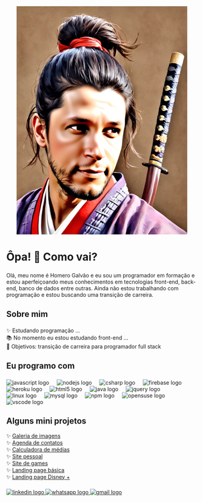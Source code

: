 <div align="center">
  <img height="600" src="https://github.com/homerao/homerao/blob/main/image(12).png"  />
</div>

###

<h1 align="left">Ôpa! 👋 Como vai?</h1>

###

<p align="left">Olá, meu nome é Homero Galvão e eu sou um programador em formação e estou aperfeiçoando meus conhecimentos em tecnologias front-end, back-end, banco de dados entre outras. Ainda não estou trabalhando com programação e estou buscando uma transição de carreira.</p>

###

<h2 align="left">Sobre mim</h2>

###

<p align="left">✨ Estudando programação ...<br>📚 No momento eu estou estudando front-end ...<br>🎯 Objetivos: transição de carreira para programador full stack</p>

###

<h2 align="left">Eu programo com</h2>

###

<div align="left">
  <img src="https://cdn.jsdelivr.net/gh/devicons/devicon/icons/javascript/javascript-original.svg" height="40" alt="javascript logo"  />
  <img width="12" />
  <img src="https://cdn.jsdelivr.net/gh/devicons/devicon/icons/nodejs/nodejs-original.svg" height="40" alt="nodejs logo"  />
  <img width="12" />
  <img src="https://cdn.jsdelivr.net/gh/devicons/devicon/icons/csharp/csharp-original.svg" height="40" alt="csharp logo"  />
  <img width="12" />
  <img src="https://cdn.jsdelivr.net/gh/devicons/devicon/icons/firebase/firebase-plain.svg" height="40" alt="firebase logo"  />
  <img width="12" />
  <img src="https://cdn.jsdelivr.net/gh/devicons/devicon/icons/heroku/heroku-original.svg" height="40" alt="heroku logo"  />
  <img width="12" />
  <img src="https://cdn.jsdelivr.net/gh/devicons/devicon/icons/html5/html5-original.svg" height="40" alt="html5 logo"  />
  <img width="12" />
  <img src="https://cdn.jsdelivr.net/gh/devicons/devicon/icons/java/java-original.svg" height="40" alt="java logo"  />
  <img width="12" />
  <img src="https://cdn.jsdelivr.net/gh/devicons/devicon/icons/jquery/jquery-original.svg" height="40" alt="jquery logo"  />
  <img width="12" />
  <img src="https://cdn.jsdelivr.net/gh/devicons/devicon/icons/linux/linux-original.svg" height="40" alt="linux logo"  />
  <img width="12" />
  <img src="https://cdn.jsdelivr.net/gh/devicons/devicon/icons/mysql/mysql-original.svg" height="40" alt="mysql logo"  />
  <img width="12" />
  <img src="https://cdn.jsdelivr.net/gh/devicons/devicon/icons/npm/npm-original-wordmark.svg" height="40" alt="npm logo"  />
  <img width="12" />
  <img src="https://cdn.jsdelivr.net/gh/devicons/devicon/icons/opensuse/opensuse-original.svg" height="40" alt="opensuse logo"  />
  <img width="12" />
  <img src="https://cdn.jsdelivr.net/gh/devicons/devicon/icons/vscode/vscode-original.svg" height="40" alt="vscode logo"  />
</div>

###
<h2 align="left">Alguns mini projetos</h2>
<p align="left">
  ✨ <a href="https://jquery-galeria-fotos-khaki.vercel.app/" target="_blank"> Galeria de imagens</a><br>
  ✨ <a href="https://agenda-contatos-sooty.vercel.app/" target="_blank"> Agenda de contatos</a><br>
  ✨ <a href="https://projeto-calculadora-medias-seven-iota.vercel.app/" target="_blank">Calculadora de médias</a><br>
  ✨ <a href="https://projeto-1-ebac-eight.vercel.app/" target="_blank"> Site pessoal</a><br>
  ✨ <a href="https://site-game-shop-amber.vercel.app/" target="_blank"> Site de games</a><br>
  ✨ <a href="https://landingpage-eight-psi.vercel.app/" target="_blank">Landing page básica</a><br>
  ✨ <a href="https://clone-disneyplus-lilac-three.vercel.app/" target="_blank">Landing page Disney +</a><br>
 
###
<div align="left">
  <a href="https://www.linkedin.com/in/homero-tiago" target="_blank">
    <img src="https://raw.githubusercontent.com/maurodesouza/profile-readme-generator/master/src/assets/icons/social/linkedin/default.svg" width="52" height="40" alt="linkedin logo"  />
  </a>
  <a href="11971700251" target="_blank">
    <img src="https://raw.githubusercontent.com/maurodesouza/profile-readme-generator/master/src/assets/icons/social/whatsapp/default.svg" width="52" height="40" alt="whatsapp logo"  />
  </a>
  <a href="homerao@gmail.com" target="_blank">
    <img src="https://raw.githubusercontent.com/maurodesouza/profile-readme-generator/master/src/assets/icons/social/gmail/default.svg" width="52" height="40" alt="gmail logo"  />
  </a>
</div>

###
